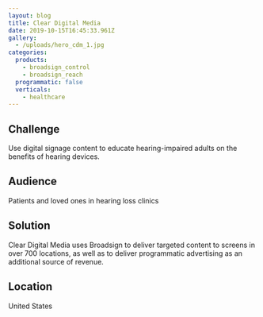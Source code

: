 ```yaml
---
layout: blog
title: Clear Digital Media
date: 2019-10-15T16:45:33.961Z
gallery:
  - /uploads/hero_cdm_1.jpg
categories:
  products:
    - broadsign_control
    - broadsign_reach
  programmatic: false
  verticals:
    - healthcare
---
```


## Challenge

Use digital signage content to educate hearing-impaired adults on the benefits of hearing devices.

## Audience

Patients and loved ones in hearing loss clinics

## Solution

Clear Digital Media uses Broadsign to deliver targeted content to screens in over 700 locations, as well as to deliver programmatic advertising as an additional source of revenue.

## Location

United States
